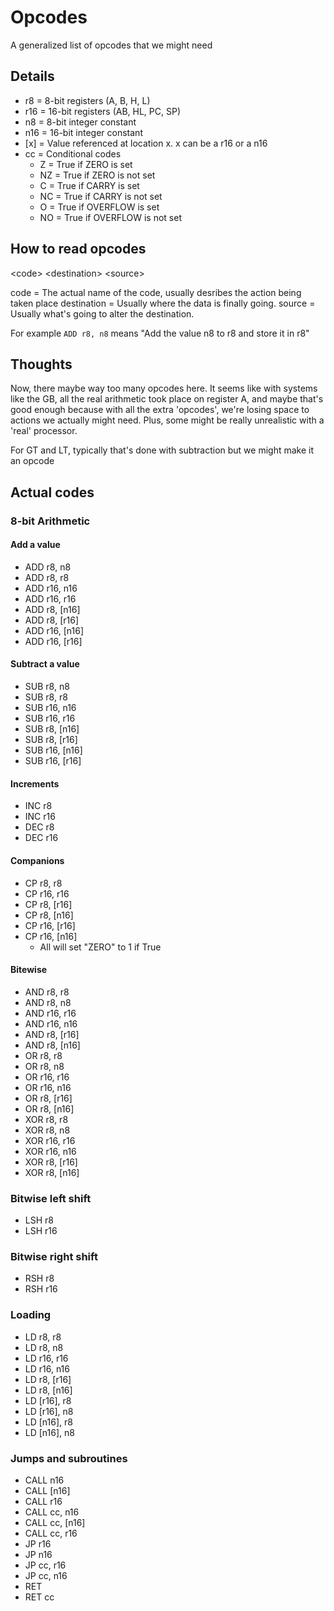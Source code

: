 # Opcodes

A generalized list of opcodes that we might need

## Details

* r8 = 8-bit registers (A, B, H, L)
* r16 = 16-bit registers (AB, HL, PC, SP)
* n8 = 8-bit integer constant
* n16 = 16-bit integer constant
* \[x] = Value referenced at location x.  x can be a r16 or a n16
* cc = Conditional codes
    * Z = True if ZERO is set
    * NZ = True if ZERO is not set
    * C = True if CARRY is set
    * NC = True if CARRY is not set
    * O = True if OVERFLOW is set
    * NO = True if OVERFLOW is not set

## How to read opcodes

&lt;code&gt; &lt;destination&gt; &lt;source&gt;

code = The actual name of the code, usually desribes the action being taken place
destination = Usually where the data is finally going.
source = Usually what's going to alter the destination.

For example `ADD r8, n8` means "Add the value n8 to r8 and store it in r8"

## Thoughts

Now, there maybe way too many opcodes here.  It seems like with systems like the
GB, all the real arithmetic took place on register A, and maybe that's good
enough because with all the extra 'opcodes', we're losing space to actions we
actually might need.  Plus, some might be really unrealistic with a 'real' processor.

For GT and LT, typically that's done with subtraction but we might make it an opcode

## Actual codes

### 8-bit Arithmetic

#### Add a value

* ADD r8, n8
* ADD r8, r8
* ADD r16, n16
* ADD r16, r16
* ADD r8, \[n16]
* ADD r8, \[r16]
* ADD r16, \[n16]
* ADD r16, \[r16]

#### Subtract a value

* SUB r8, n8
* SUB r8, r8
* SUB r16, n16
* SUB r16, r16
* SUB r8, \[n16]
* SUB r8, \[r16]
* SUB r16, \[n16]
* SUB r16, \[r16]

#### Increments

* INC r8
* INC r16
* DEC r8
* DEC r16

#### Companions

* CP r8, r8
* CP r16, r16
* CP r8, \[r16]
* CP r8, \[n16]
* CP r16, \[r16]
* CP r16, \[n16]
    * All will set "ZERO" to 1 if True

#### Bitewise

* AND r8, r8
* AND r8, n8
* AND r16, r16
* AND r16, n16
* AND r8, \[r16]
* AND r8, \[n16]
* OR r8, r8
* OR r8, n8
* OR r16, r16
* OR r16, n16
* OR r8, \[r16]
* OR r8, \[n16]
* XOR r8, r8
* XOR r8, n8
* XOR r16, r16
* XOR r16, n16
* XOR r8, \[r16]
* XOR r8, \[n16]

### Bitwise left shift

* LSH r8
* LSH r16

### Bitwise right shift

* RSH r8
* RSH r16

### Loading

* LD r8, r8
* LD r8, n8
* LD r16, r16
* LD r16, n16
* LD r8, \[r16]
* LD r8, \[n16]
* LD \[r16], r8
* LD \[r16], n8
* LD \[n16], r8
* LD \[n16], n8

### Jumps and subroutines

* CALL n16
* CALL \[n16]
* CALL r16
* CALL cc, n16
* CALL cc, \[n16]
* CALL cc, r16
* JP r16
* JP n16
* JP cc, r16
* JP cc, n16
* RET
* RET cc
